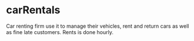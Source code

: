 # carRentals
Car renting firm use it to manage their vehicles, rent and return cars as well as fine late customers. Rents is done hourly.
